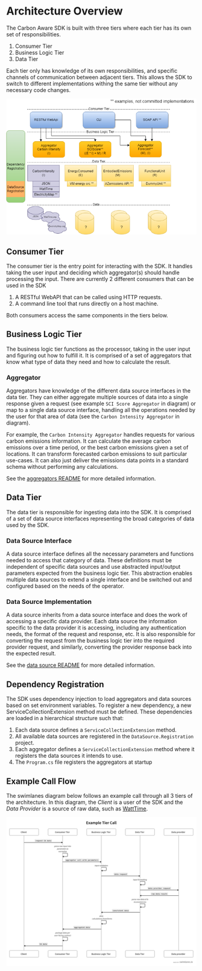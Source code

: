 # Architecture Overview

The Carbon Aware SDK is built with three tiers where each tier has its own set of responsibilities.
1. Consumer Tier
2. Business Logic Tier
3. Data Tier

Each tier only has knowledge of its own responsibilities, and specific channels of communication between adjacent tiers. This allows the SDK to switch to different implementations withing the same tier without any necessary code changes.

![Tiers architecture diagram](../images/tiers-architecture.drawio.png)

## Consumer Tier
The consumer tier is the entry point for interacting with the SDK. It handles taking the user input and deciding which aggregator(s) should handle processing the input. There are currently 2 different consumers that can be used in the SDK
1. A RESTful WebAPI that can be called using HTTP requests.
2. A command line tool that runs directly on a host machine.

Both consumers access the same components in the tiers below.

## Business Logic Tier
The business logic tier functions as the processor, taking in the user input and figuring out how to fulfill it. It is comprised of a set of aggregators that know what type of data they need and how to calculate the result. 

### Aggregator
Aggregators have knowledge of the different data source interfaces in the data tier. They can either aggregate multiple sources of data into a single response given a request (see example `SCI Score Aggregator` in diagram) or map to a single data source interface, handling all the operations needed by the user for that area of data (see the `Carbon Intensity Aggregator` in diagram).

For example, the `Carbon Intensity Aggregator` handles requests for various carbon emissions information. It can calculate the average carbon emissions over a time period, or the best carbon emissions given a set of locations. It can transform forecasted carbon emissions to suit particular use-cases. It can also just deliver the emissions data points in a standard schema without performing any calculations.

See the [aggregators README](./aggregators.md) for more detailed information.

## Data Tier
The data tier is responsible for ingesting data into the SDK. It is comprised of a set of data source interfaces representing the broad categories of data used by the SDK. 

### Data Source Interface
A data source interface defines all the necessary parameters and functions needed to access that category of data. These definitions must be independent of specific data sources and use abstracted input/output parameters expected from the business logic tier. This abstraction enables multiple data sources to extend a single interface and be switched out and configured based on the needs of the operator.

### Data Source Implementation
A data source inherits from a data source interface and does the work of accessing a specific data provider. Each data source the information specific to the data provider it is accessing, including any authentication needs, the format of the request and response, etc. It is also responsible for converting the request from the business logic tier into the required provider request, and similarly, converting the provider response back into the expected result.

See the [data source README](./data-sources.md) for more detailed information.

## Dependency Registration
The SDK uses dependency injection to load aggregators and data sources based on set environment variables. To register a new dependency, a new ServiceCollectionExtension method must be defined. These dependencies are loaded in a hierarchical structure such that:
1. Each data source defines a `ServiceCollectionExtension` method.
2. All available data sources are registered in the `DataSource.Registration` project.
3. Each aggregator defines a `ServiceCollectionExtension` method where it registers the data sources it intends to use.
4. The `Program.cs` file registers the aggregators at startup

## Example Call Flow
The swimlanes diagram below follows an example call through all 3 tiers of the architecture. In this diagram, the _Client_ is a user of the SDK and the _Data Provider_ is a source of raw data, such as [WattTime](https://www.wattime.org).

![Tiers flow diagram](../images/overview-tiers-swimlanes.png)